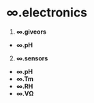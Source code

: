 # ∞.electronics
1. <b>∞.giveors</b>
- <b>∞.pH</b>
2. <b>∞.sensors</b>
 - <b>∞.pH</b>
 - <b>∞.Tm</b>
 - <b>∞.RH</b>
 - <b>∞.VΩ</b>
